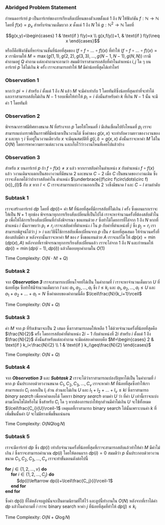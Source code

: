 ### Abridged Problem Statement

กำหนดอาร์เรย์ $p$ เป็นอาร์เรย์ของการเรียงสับเปลี่ยนของตัวเลขตั้งแต่ $1$ ถึง $N$ ให้ฟังก์ชัน $f:\mathbb{N}\to\mathbb{N}$ โดยที่ $f(x)=p_x$ สำหรับจำนวนเต็มบวก $x$ ตั้งแต่ $1$ ถึง $N$ ให้ $g:\mathbb{N}^2\to\mathbb{N}$ โดยที่

$$g(x,y)=\begin{cases}
    1 & \text{if } f(y)=x \\
    g(x,f(y))+1, & \text{if } f(y)\neq x
\end{cases}$$

หรือก็คือฟังก์ชันที่หาจำนวนชั้นที่น้อยที่สุดของ $(f\circ f\circ\dots\circ f)(x)$ ที่ทำให้ $(f\circ f\circ\dots\circ f)(x)=x$ เรานิยามให้ $M=\max (g(1,1),g(2,2),g(3,3),\dots,g(N-1,N-1),g(N, N))$ เรามีคำถามอยู่ $Q$ คำถาม แต่ละคำถามจะถามว่า สมมติว่าเราสามารถสลับที่ค่าในตำแหน่ง $i,j$ ใด ๆ บนอาร์เรย์ $p$ ได้ไม่เกิน $k$ ครั้ง เราจะสามารถทำให้ $M$ มีค่าน้อยที่สุดได้เท่าไหร่

### Observation 1

หากว่า $pi=i$ สำหรับ $i$ ตั้งแต่ $1$ ถึง $N$ แล้ว $M$ จะมีค่าเท่ากับ $1$ โดยทันทีซึ่งน้อยที่สุดเท่าที่จะทำได้ และเราสามารถสลับไม่เกิน $N-1$ รอบเพื่อให้ทำให้ $p_i=i$ ดังนั้นสำหรับค่า $k$ ที่เกิน $N-1$ นั้น จะมีค่า $1$ โดยทันที

### Observation 2

พิจารณากราฟมีทิศทางขนาด $N$ ที่สร้างจาก $p$ โดยให้โหนดที่ $i$ มีเส้นเชื่อมไปยังโหนดที่ $p_i$ เราจะสามารถแบ่งกราฟเป็นกราฟที่มีหน้าตาเป็นวงวนได้ ซึ่งค่าของ $g(x,x)$ จะเท่ากับความยาวของวงวนของ $x$ และทุก ๆ $i$ ซึ่งอยู่ในวงวนเดียวกับ $x$ จะมีคุณสมบัติที่ $g(i,i)=g(x,x)$ ดังนั้นเราจะหาค่า $M$ ได้ใน $O(N)$ โดยการหาความยาวแต่ละวงวน และเก็บไว้ว่าวงวนไหนที่เคยไปแล้วบ้าง

### Observation 3

สำหรับ $x$ บนอาร์เรย์ $p$ ถ้า $f\circ f(x)\neq x$ แล้ว หากเราสลับค่าในตำแหน่ง $x$ กับตำแหน่ง $f\circ f(x)$ แล้ว วงวนเดิมจะแตกเป็นสองวงวนที่มีขนาด $2$ และขนาด $C-2$ เมื่อ $C$ เป็นขนาดของวงวนเดิม ซึ่งเราจะสังเกตได้ว่าถ้าเราสลับค่าใน
ตำแหน่ง $\underbrace{(f\circ f\circ\dots\circ f)(x)}_{l}$ กับ $x$ หาก $l<C$ เราจะสามารถแบ่งวงวนออกเป็น $2$ วงซึ่งมีขนาด $l$ และ $C-l$ ตามลำดับ

### Subtask 1

เราจะสร้างอาร์เรย์ $dp$ โดยที่ $dp(i)=$ ค่า $M$ ที่น้อยที่สุดที่มีการสลับที่ไม่เกิน $i$ ครั้ง ซึ่งตอนแรกเราจะให้เป็น $N+1$ ทุกช่อง พิจารณาทุกการเรียงสับเปลี่ยนที่เป็นไปได้ เราจะหาจำนวนครั้งที่ต้องสลับตัวใน $p$ เพื่อให้ได้การเรียงสับเปลี่ยนที่กำลังพิจารณา ขอแทนด้วย $r$ ซึ่งทำได้โดยการที่ไล่จาก $1$ ถึง $N$ หากที่ตำแหน่ง $i$ นั้นเราพบว่า $p_i\neq r_i$ เราจะสลับค่าที่ตำแหน่ง $i$ ใน $p$ กับค่าที่ตำแหน่งที่ $j$ ซึ่ง $p_j=r_i$ เราสามารถพิสูจน์ได้ว่า $j>i$ และวิธีนี้ใช้การสลับเพื่อเปลี่ยนจาก $p$ เป็น $r$ น้อยที่สุดเสมอ ให้จำนวนครั้งที่ต้องสลับมีค่า $x$ หลังจากนั้นเราจะหาค่า $M$ ของ $r$ ซึ่งขอแทนด้วย $A$ เราจะแก้ไข
ให้ $dp(x)=\min(dp(x),A)$ หลังจากที่เราพิจารณาทุกการเรียงสับเปลี่ยนแล้ว เราจะไล่จาก $1$ ถึง $N$ และกำหนดให้ $dp(i)=\min(dp(i-1),dp(i))$ แล้วก็ตอบทุกคำถามใน $O(1)$

Time Complexity: $O(N\cdot N!+Q)$

### Subtask 2

จาก ***Observation 3*** เราจะสามารถเปลี่ยนโจทย์ได้เป็น ในคำถามที่ $i$ เราจะหาจำนวนเต็มบวก $U$ ที่น้อยที่สุด ซึ่งทำให้มีจำนวนเต็มบวก $l$ และ $a_1,a_2,\dots,a_l$ ซึ่ง $l\leq k_i$ และ $a_1,a_2,\dots,a_l\leq U$ และ $a_1+a_2+\dots + a_l=N$ ซึ่งคำตอบของคำถามนี้คือ $\lceil\frac{N}{k_i+1}\rceil$

Time Complexity: $O(N+Q)$

### Subtask 3

ค่า $M$ จาก $p$ ที่รับเข้ามาจะเป็น $2$ เสมอ ซึ่งเราสามารถลดให้เหลือ $1$ ได้ด้วยจำนวนครั้งที่น้อยที่สุดคือ $\frac{N}{2}$ ครั้ง โดยการสลับค่าที่ตำแหน่ง $2i-1$ กับตำแหน่งที่ $2i$ สำหรับ $i$ ตั้งแต่ $1$ ถึง $\frac{N}{2}$ ดังนั้นสำหรับแต่ละคำถาม จะมีแค่สองคำตอบคือ
$M=\begin{cases}
    2 & \text{if } k_i<\frac{N}{2} \\
    1 & \text{if } k_i\geq\frac{N}{2}
\end{cases}$

Time Complexity: $O(N + Q)$

### Subtask 4

จาก ***Observation 3*** และ ***Subtask 2*** เราจะได้ว่าเราสามารถแปลงปัญหาได้เป็น ในคำถามที่ $i$ หาก $p$ นั้นประกอบด้วยวงวนขนาด $C_1,C_2,C_3,\dots,C_v$ เราจะหาค่า $M$ ที่น้อยที่สุดซึ่งทำให้เราสามารถแบ่ง $C_i$ ออกเป็น $l_i$ ส่วน ส่วนละไม่เกิน $U$ และ $l_1+l_2+\dots+l_v\leq ki$ ซึ่งเราสามารถ $binary$ $search$ เพื่อหาคำตอบได้ โดยเรา $binary$ $search$ ตามค่า $U$ ว่า ที่ค่า $U$ เท่านี้เราจะแบ่งตามเงื่อนไขได้หรือไม่ ซึ่งสำหรับ $C_i$ ใด ๆ หากต้องการแบ่งให้ทุกส่วนมีค่าไม่เกิน $U$ จะใช้ทั้งหมด $\lceil\frac{C_i}{U}\rceil-1$ เหตุผลที่เราสามารถ binary search ได้นั้นเพราะบนค่า $k$ ที่เพิ่มขึ้นนั้นค่า $U$ จะไม่มีทางเพิ่มขึ้นแน่นอน

Time Complexity: $O(NQ\log{N})$

### Subtask 5

เราจะมีอาร์เรย์ $dp$ ซึ่ง $dp(i)$ เท่ากับจำนวนครั้งที่น้อยที่สุดที่เราจะสามารถสลับแล้วทำให้ค่า $M$ มีค่าไม่เกิน $i$ ซึ่งเราจะสามารถคำนวณ $dp(i)$ โดยให้ตอนแรก $dp(i)=0$ สมมติว่า $p$ นั้นประกอบด้วยวงวนขนาด $C_1,C_2,C_3,\dots,C_v$ เราจะทำขั้นตอนดังต่อไปนี้

**for** $j\in\{1,2,\dots,v\}$ **do** <br>
&ensp; &nbsp; **for** $i\in\{1,2,\dots,C_j\}$ **do** <br>
&ensp; &ensp; &nbsp; &nbsp; $dp(i)\leftarrow dp(i)+\lceil\frac{C_j}{i}\rceil-1$ <br>
&ensp; &nbsp; **end for** <br>
**end for**

ซึ่งค่า dp(i) ที่ได้หลังจบลูปนั้นจะเป็นตามนิยามที่ให้ไว้ และลูปนี้ทำงานใน $O(N)$ หลังจากที่เราได้ค่า $dp$ แล้วในคำถามที่ $i$ เราจะ binary search หาค่า $j$ ที่น้อยที่สุดที่ทำให้ $dp(j)\leq k_i$

Time Complexity: $O(N+Q\log{N})$
